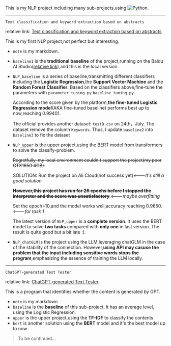 This is my NLP project including many sub-projects,using ![Python](https://img.shields.io/badge/-Python-pink?style=flat-square&logo=Python).

---

`Text classification and keyword extraction based on abstracts`

relative link: [Text classification and keyword extraction based on abstracts](https://challenge.xfyun.cn/topic/info?type=abstract-of-the-paper&ch=ZuoaKcY)

This is my first NLP project,not perfect but interesting.

* `note` is my markdown.

* `baseline1` is the **traditional baseline** of the project,running on the Baidu AI Studio([relative link](https://aistudio.baidu.com/aistudio/projectdetail/6522950?sUid=377372&shared=1&ts=1689827255213)),and this is the local version.

* `NLP_baseline` is a series of baseline,transmitting different classifiers including the **Logistic Regression**,the **Support Vector Machine** and the **Random Forest Classifier**. Based on the classifiers above,fine-tune the parameters with `parameter_tuning.py` `baseline_tuning.py`. 

  According to the score given by the platform,**the fine-tuned Logistic Regression model**(AKA fine-tuned baseline) performs best up to now,reaching 0.99401.

  The official provides another dataset: `testB.csv` on 24th，July. The dataset remove the column `Keywords`. Thus, I update `baseline2` into `baseline3` to fix the dataset

* `NLP_upper` is the upper project,using the BERT model from transformers to solve the classify-problem.

  ~~Regretfully, my local environment couldn't support the project(my poor GTX1650 4GB).~~

  SOLUTION: Run the project on Ali Cloud(not success yet)<---*It's still a good solution*

  ~~**However,this project has run for 26 epochs before I stopped the interpreter and the score was unsatisfactory**~~.<---*maybe overfitting*
  
  Set the epoch=10,and the model works well,accuracy reaching 0.9850.<---*for task 1*
  
  The latest version of `NLP_upper` is a **complete version**. It uses the BERT model to solve **two tasks** compared with **only one** in last version. The result is quite good but a bit late :).
  
* `NLP_chatGLM` is the project using the LLM,leveraging chatGLM in the case of the stability of the connection. However,**using API may casuse the problem that the input including sensitive words stops the program**,emphasizing the essence of training the LLM locally.

---

`ChatGPT-generated Text Tester`

relative link: [ChatGPT-generated Text Tester](https://challenge.xfyun.cn/topic/info?type=text-detector&ch=ymfk4uU)

This is a program that identifies whether the content is generated by GPT.

* `note` is my markdown
* `baseline` is the **baseline** of this sub-project, it has an average level, using the Logistic Regression.
* `upper` is the upper project,using the **TF-IDF** to classify the contents
* `bert` is another solution using the **BERT** model and it's the best model up to now



> To be continued...